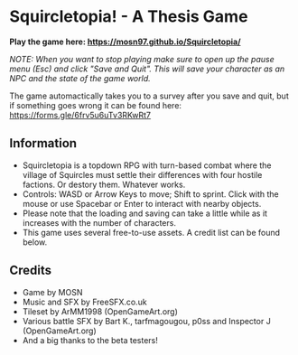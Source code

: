 # Squircletopia! - A Thesis Game

**Play the game here: https://mosn97.github.io/Squircletopia/**

*NOTE: When you want to stop playing make sure to open up the pause menu (Esc) and click "Save and Quit". This will save your character as an NPC and the state of the game world.*

The game automactically takes you to a survey after you save and quit, but if something goes wrong it can be found here: https://forms.gle/6frv5u6uTv3RKwRt7

## Information

- Squircletopia is a topdown RPG with turn-based combat where the village of Squircles must settle their differences with four hostile factions. Or destory them. Whatever works.
- Controls: WASD or Arrow Keys to move; Shift to sprint. Click with the mouse or use Spacebar or Enter to interact with nearby objects.
- Please note that the loading and saving can take a little while as it increases with the number of characters.
- This game uses several free-to-use assets. A credit list can be found below.

## Credits

- Game by MOSN
- Music and SFX by FreeSFX.co.uk
- Tileset by ArMM1998 (OpenGameArt.org)
- Various battle SFX by Bart K., tarfmagougou, p0ss and Inspector J (OpenGameArt.org)
- And a big thanks to the beta testers!
